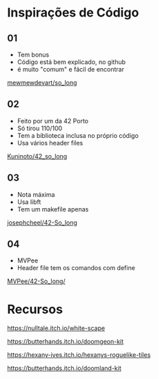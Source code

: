 # Inspirações de Código

## 01

- Tem bonus
- Código está bem explicado, no github
- é muito "comum" e fácil de encontrar

[mewmewdevart/so_long](https://github.com/mewmewdevart/so_long)

## 02

- Feito por um da 42 Porto
- Só tirou 110/100
- Tem a biblioteca inclusa no próprio código
- Usa vários header files

[Kuninoto/42_so_long](https://github.com/Kuninoto/42_so_long)

## 03

- Nota máxima
- Usa libft
- Tem um makefile apenas

[josephcheel/42-So_long](https://github.com/josephcheel/42-So_long)

## 04

- MVPee
- Header file tem os comandos com define

[MVPee/42-So_long/](https://github.com/MVPee/42-So_long/)

# Recursos

https://nulltale.itch.io/white-scape

https://butterhands.itch.io/doomgeon-kit

https://hexany-ives.itch.io/hexanys-roguelike-tiles

https://butterhands.itch.io/doomland-kit
